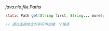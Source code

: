 *java.nio.file.Paths*
```java
static Path get(String first, String... more);

// 通过连接给定的字符串创建一个路径

```